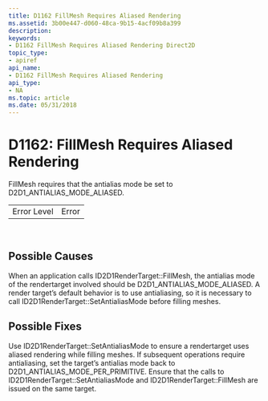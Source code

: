 ```yaml
---
title: D1162 FillMesh Requires Aliased Rendering
ms.assetid: 3b00e447-d060-48ca-9b15-4acf09b8a399
description: 
keywords:
- D1162 FillMesh Requires Aliased Rendering Direct2D
topic_type:
- apiref
api_name:
- D1162 FillMesh Requires Aliased Rendering
api_type:
- NA
ms.topic: article
ms.date: 05/31/2018
---
```


# D1162: FillMesh Requires Aliased Rendering

FillMesh requires that the antialias mode be set to D2D1\_ANTIALIAS\_MODE\_ALIASED.



|             |       |
|-------------|-------|
| Error Level | Error |



 

## Possible Causes

When an application calls ID2D1RenderTarget::FillMesh, the antialias mode of the rendertarget involved should be D2D1\_ANTIALIAS\_MODE\_ALIASED. A render target’s default behavior is to use antialiasing, so it is necessary to call ID2D1RenderTarget::SetAntialiasMode before filling meshes.

## Possible Fixes

Use ID2D1RenderTarget::SetAntialiasMode to ensure a rendertarget uses aliased rendering while filling meshes. If subsequent operations require antialiasing, set the target’s antialias mode back to D2D1\_ANTIALIAS\_MODE\_PER\_PRIMITIVE. Ensure that the calls to ID2D1RenderTarget::SetAntialiasMode and ID2D1RenderTarget::FillMesh are issued on the same target.

 

 




